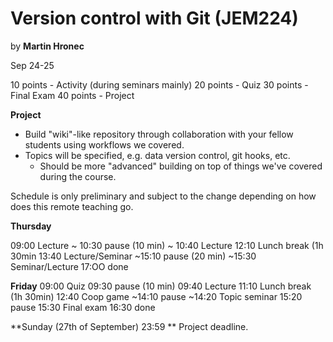 # Version control with Git (JEM224)

by **Martin Hronec**

Sep 24-25

10 points - Activity (during seminars mainly)
20 points - Quiz
30 points - Final Exam
40 points - Project

**Project**
* Build "wiki"-like repository through collaboration with your fellow students using workflows we covered.
* Topics will be specified, e.g. data version control, git hooks, etc.
    * Should be more "advanced" building on top of things we've covered during the course.

Schedule is only preliminary and subject to the change depending on how does this remote teaching go.

**Thursday**

09:00 Lecture 
~ 10:30 pause (10 min)
~ 10:40 Lecture 
12:10 Lunch break (1h 30min
13:40 Lecture/Seminar
~15:10 pause (20 min)
~15:30 Seminar/Lecture
17:OO done 

**Friday**
09:00 Quiz
09:30 pause (10 min)
09:40 Lecture
11:10 Lunch break (1h 30min)
12:40 Coop game
~14:10 pause 
~14:20 Topic seminar
15:20 pause
15:30 Final exam
16:30 done

**Sunday (27th of September) 23:59 **
Project deadline.
